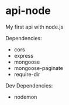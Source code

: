 # api-node
My first api with node.js

Dependencies:
- cors
- express
- mongoose
- mongoose-paginate
- require-dir

Dev Dependencies:
- nodemon
